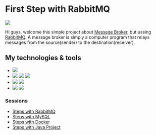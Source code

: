 # First Step with RabbitMQ
![](https://img.shields.io/badge/by-Alejandro.Fuentes-informational?style=flat&logoColor=white&color=cdcdcd)

Hi guys, welcome this simple project about [Message Broker](https://en.wikipedia.org/wiki/Message_broker), but ussing [RabbitMQ](https://www.rabbitmq.com/).
A message broker is simply a computer program that relays messages from the source(sender) to the destination(receiver).

## My technologies & tools

* ![](https://img.shields.io/badge/OS-Windows-informational?style=flat&logo=windows&logoColor=white&color=cdcdcd)
* ![](https://img.shields.io/badge/Editor-Eclipse-informational?style=flat&logo=eclipse-ide&logoColor=white&color=cdcdcd) ![](https://img.shields.io/badge/Repository-Docker-informational?style=flat&logo=Docker&logoColor=white&color=cdcdcd) ![](https://img.shields.io/badge/Project_Management-Apache_Maven-informational?style=flat&logo=ApacheMaven&logoColor=white&color=cdcdcd)
* ![](https://img.shields.io/badge/Code-Java-informational?style=flat&logo=java&logoColor=white&color=cdcdcd)
![](https://img.shields.io/badge/Code-SpringBoot-informational?style=flat&logo=springboot&logoColor=white&color=cdcdcd)
* ![](https://img.shields.io/badge/Message_Broker-RabbitMQ-informational?style=flat&logo=RabbitMQ&logoColor=white&color=cdcdcd) ![](https://img.shields.io/badge/Data_Base-MySql-informational?style=flat&logo=MySql&logoColor=white&color=cdcdcd)


### Sessions
- [Steps with RabbitMQ](README_RABBITMQ.md)
- [Steps with MySQL](README_MYSQL.md)
- [Steps with Docker](README_DOCKER.md)
- [Steps with Java Project](README_JAVA.md)

